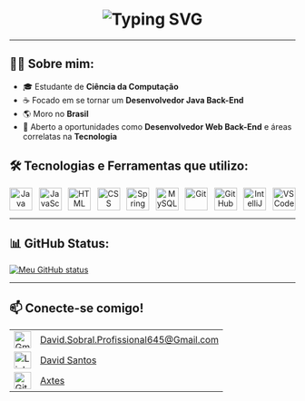 <h1 align="center">
  <img src="https://readme-typing-svg.demolab.com/?font=Fira+Code&duration=3000&pause=1000&color=00FF00&center=true&vCenter=true&width=435&lines=Hello+World%2C+I'm+David" alt="Typing SVG" />
</h1>

---

## 🧑‍💻 Sobre mim:

- 🎓 Estudante de **Ciência da Computação**
- ☕ Focado em se tornar um **Desenvolvedor Java Back-End**
- 🌎 Moro no **Brasil**
- 💼 Aberto a oportunidades como **Desenvolvedor Web Back-End** e áreas correlatas na **Tecnologia**

## 🛠️ Tecnologias e Ferramentas que utilizo:

<div align="center" style="display: flex; justify-content: space-between; max-width: 600px; margin: 0 auto;">
  <img src="https://skillicons.dev/icons?i=java&theme=light" alt="Java" width="40" />
  <img src="https://skillicons.dev/icons?i=js&theme=light" alt="JavaScript" width="40" />
  <img src="https://skillicons.dev/icons?i=html" alt="HTML" width="40" />
  <img src="https://skillicons.dev/icons?i=css" alt="CSS" width="40" />
  <img src="https://skillicons.dev/icons?i=spring&theme=light" alt="Spring" width="40" />
  <img src="https://skillicons.dev/icons?i=mysql&theme=light" alt="MySQL" width="40" />
  <img src="https://skillicons.dev/icons?i=git" alt="Git" width="40" />
  <img src="https://skillicons.dev/icons?i=github" alt="GitHub" width="40" />
  <img src="https://skillicons.dev/icons?i=idea" alt="IntelliJ IDEA" width="40" />
  <img src="https://skillicons.dev/icons?i=vscode" alt="VS Code" width="40" />
</div>

---

## 📊 GitHub Status:

[![Meu GitHub status](https://github-readme-stats.vercel.app/api?username=Axtes&show_icons=true&theme=dark)](https://github.com/Axtes)

---

## 📫 Conecte-se comigo!

<table>
  <tr>
    <td><img src="https://skillicons.dev/icons?i=gmail&theme=light" width="30" alt="Gmail Icon" /></td>
    <td><a href="mailto:david.sobral.profissional645@gmail.com">David.Sobral.Profissional645@Gmail.com</a></td>
  </tr>
  <tr>
    <td><img src="https://skillicons.dev/icons?i=linkedin" width="30" alt="LinkedIn Icon" /></td>
    <td><a href="https://www.linkedin.com/in/dev-dav/" target="_blank">David Santos</a></td>
  </tr>
  <tr>
    <td><img src="https://skillicons.dev/icons?i=github" width="30" alt="GitHub Icon" /></td>
    <td><a href="https://github.com/Axtes" target="_blank">Axtes</a></td>
  </tr>
</table>
